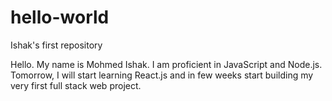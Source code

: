 # hello-world
Ishak's first repository

Hello. My name is Mohmed Ishak. I am proficient in JavaScript and Node.js. Tomorrow, I will start learning React.js and in few weeks start building my very first full stack web project. 
